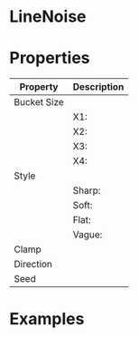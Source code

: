 # LineNoise


# Properties


| Property | Description| 
| -------- | -----------|
| Bucket Size |  |
| | X1: <desc> |
| | X2: <desc> |
| | X3: <desc> |
| | X4: <desc> |
| Style |  |
| | Sharp: <desc> |
| | Soft: <desc> |
| | Flat: <desc> |
| | Vague: <desc> |
| Clamp |  |
| Direction |  |
| Seed |  |




# Examples
